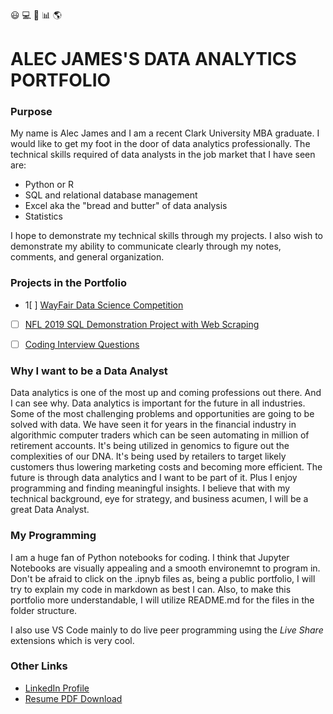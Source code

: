 :smiley: :computer: :orange_book: :bar_chart: :earth_americas:
# ALEC JAMES'S DATA ANALYTICS PORTFOLIO 
 
### Purpose

My name is Alec James and I am a recent Clark University MBA graduate. I would like to get my foot in the door of data analytics professionally. The technical skills required of data analysts in the job market that I have seen are: 
- Python or R
- SQL and relational database management
- Excel aka the "bread and butter" of data analysis
- Statistics

I hope to demonstrate my technical skills through my projects. I also wish to demonstrate my ability to communicate clearly through my notes, comments, and general organization.

### Projects in the Portfolio
- 1[ ] [WayFair Data Science Competition](WayFair%20Data%20Science%20Competition)
> 
- [ ] [NFL 2019 SQL Demonstration Project with Web Scraping](NFL%202019%20SQL%20Demonstration%20Project%20with%20Web%20Scraping)
>
- [ ] [Coding Interview Questions](Coding%20Interview%20Questions)
>


### Why I want to be a Data Analyst
Data analytics is one of the most up and coming professions out there. And I can see why. Data analytics is important for the future in all industries. Some of the most challenging problems and opportunities are going to be solved with data. We have seen it for years in the financial industry in algorithmic computer traders which can be seen automating in million of retirement accounts. It's being utilized in genomics to figure out the complexities of our DNA. It's being used by retailers to target likely customers thus lowering marketing costs and becoming more efficient. The future is through data analytics and I want to be part of it. Plus I enjoy programming and finding meaningful insights. I believe that with my technical background, eye for strategy, and business acumen, I will be a great Data Analyst.

### My Programming
I am a huge fan of Python notebooks for coding. I think that Jupyter Notebooks are visually appealing and a smooth environemnt to program in. Don't be afraid to click on the .ipnyb files as, being a public portfolio, I will try to explain my code in markdown as best I can. Also, to make this portfolio more understandable, I will utilize README.md for the files in the folder structure. 

I also use VS Code mainly to do live peer programming using the *Live Share* extensions which is very cool.

### Other Links
- [LinkedIn Profile](https://www.linkedin.com/in/alecjames11)
- [Resume PDF Download](Resume%20PDF%20Download/Alec_James_Resume_Aug2019.pdf)

